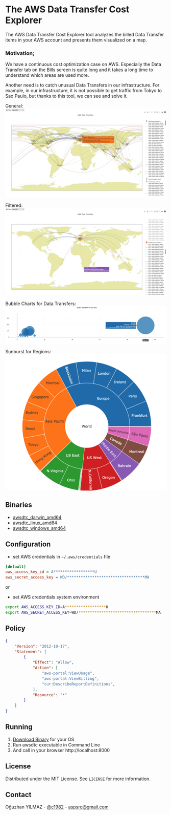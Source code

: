 # The AWS Data Transfer Cost Explorer

The AWS Data Transfer Cost Explorer tool analyzes the billed Data Transfer items in your AWS account and presents them visualized on a map.

### Motivation;

We have a continuous cost optimization case on AWS. Especially the Data Transfer tab on the Bills screen is quite long and it takes a long time to understand which areas are used more.

Another need is to catch unusual Data Transfers in our infrastructure. For example, in our infrastructure, it is not possible to get traffic from Tokyo to Sao Paulo, but thanks to this tool, we can see and solve it. 

General:
![](./ss-explorer.png)

Filtered:
![](./ss-frankfurt.png)

Bubble Charts for Data Transfers:
![](./ss-bubble-chart.png)

Sunburst for Regions:
![](./ss-sunburst.png)

## Binaries

* [awsdtc_darwin_amd64](https://github.com/c1982/awsdtc/releases) 
* [awsdtc_linux_amd64](https://github.com/c1982/awsdtc/releases) 
* [awsdtc_windows_amd64](https://github.com/c1982/awsdtc/releases) 

## Configuration

* set AWS credentials in `~/.aws/credentials` file

```ini
[default]
aws_access_key_id = A******************U
aws_secret_access_key = WD/**********************************MA
```

or

* set AWS credentials system environment

```bash
export AWS_ACCESS_KEY_ID=A******************U
export AWS_SECRET_ACCESS_KEY=WD/**********************************MA
```

## Policy

```json
{
    "Version": "2012-10-17",
    "Statement": [
        {
            "Effect": "Allow",
            "Action": [
                "aws-portal:ViewUsage",
                "aws-portal:ViewBilling",
                "cur:DescribeReportDefinitions",
            ],
            "Resource": "*"
        }
    ]
}
```

## Running

1. [Download Binary](https://github.com/c1982/awsdtc/releases) for your OS
2. Run awsdtc executable in Command Line
3. And call in your browser http://localhost:8000

## License

Distributed under the MIT License. See `LICENSE` for more information.

## Contact

Oğuzhan YILMAZ - [@c1982](https://twitter.com/c1982) - aspsrc@gmail.com